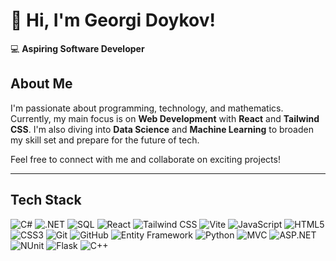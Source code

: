 # 👋 Hi, I'm Georgi Doykov!

💻 **Aspiring Software Developer**   
## About Me

I'm passionate about programming, technology, and mathematics. Currently, my main focus is on **Web Development** with **React** and **Tailwind CSS**. I'm also diving into **Data Science** and **Machine Learning** to broaden my skill set and prepare for the future of tech.

Feel free to connect with me and collaborate on exciting projects!

---

## Tech Stack
![C#](https://img.shields.io/badge/C%23-239120?style=for-the-badge&logo=c-sharp&logoColor=white&link=)
![.NET](https://img.shields.io/badge/.NET-%23239120.svg?style=for-the-badge&logo=.net&logoColor=white)
![SQL](https://img.shields.io/badge/SQL-%2300599C.svg?style=for-the-badge&logo=sqlite&logoColor=white)
![React](https://img.shields.io/badge/React-61DAFB?style=for-the-badge&logo=react&logoColor=black&link=)
![Tailwind CSS](https://img.shields.io/badge/Tailwind_CSS-06B6D4?style=for-the-badge&logo=tailwind-css&logoColor=white&link=)
![Vite](https://img.shields.io/badge/Vite-646CFF?style=for-the-badge&logo=vite&logoColor=white)
![JavaScript](https://img.shields.io/badge/JavaScript-F7DF1E?style=for-the-badge&logo=javascript&logoColor=black&link=)
![HTML5](https://img.shields.io/badge/HTML5-E34F26?style=for-the-badge&logo=html5&logoColor=white&link=)
![CSS3](https://img.shields.io/badge/CSS3-1572B6?style=for-the-badge&logo=css3&logoColor=white&link=)
![Git](https://img.shields.io/badge/Git-%23F05032.svg?style=for-the-badge&logo=git&logoColor=white)
![GitHub](https://img.shields.io/badge/GitHub-%2312100E.svg?style=for-the-badge&logo=github&logoColor=white)
![Entity Framework](https://img.shields.io/badge/Entity_Framework-%23239120.svg?style=for-the-badge&logo=entity-framework&logoColor=white)
![Python](https://img.shields.io/badge/Python-3776AB?style=for-the-badge&logo=python&logoColor=white&link=)
![MVC](https://img.shields.io/badge/MVC-%23000000.svg?style=for-the-badge&logo=aspnet&logoColor=white)
![ASP.NET](https://img.shields.io/badge/ASP.NET-%230E4B77.svg?style=for-the-badge&logo=aspnet&logoColor=white)
![NUnit](https://img.shields.io/badge/NUnit-5C5C5C.svg?style=for-the-badge&logo=nunit&logoColor=white)
![Flask](https://img.shields.io/badge/Flask-%23000000.svg?style=for-the-badge&logo=flask&logoColor=white)
![C++](https://img.shields.io/badge/C%2B%2B-%2300599C.svg?style=for-the-badge&logo=c%2B%2B&logoColor=white)
